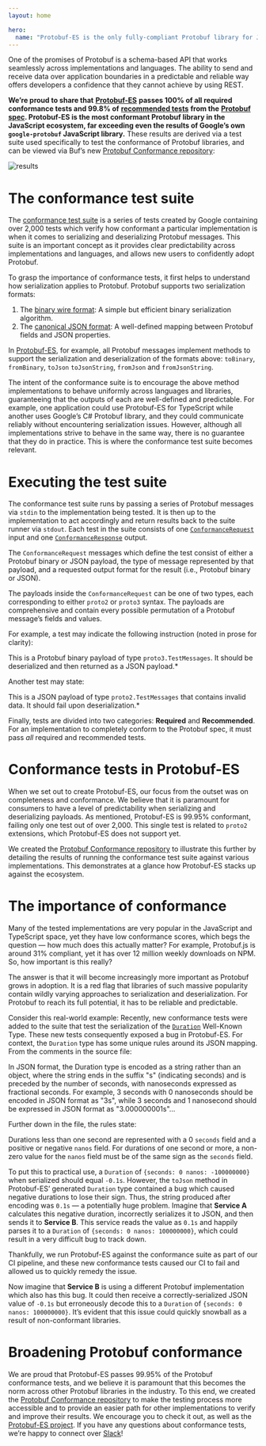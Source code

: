 ```yaml
---
layout: home

hero:
  name: "Protobuf-ES is the only fully-compliant Protobuf library for JavaScript"
---
```


One of the promises of Protobuf is a schema-based API that works seamlessly across implementations and languages. The ability to send and receive data over application boundaries in a predictable and reliable way offers developers a confidence that they cannot achieve by using REST.

**We’re proud to share that** [**Protobuf-ES**](https://github.com/bufbuild/protobuf-es) **passes 100% of all required conformance tests and 99.8% of** [**recommended tests**](https://github.com/protocolbuffers/protobuf/blob/v22.2/conformance/binary_json_conformance_suite.cc) **from the** [**Protobuf spec**](https://protobuf.com/docs/language-spec)**. Protobuf-ES is the most conformant Protobuf library in the JavaScript ecosystem, far exceeding even the results of Google’s own `google-protobuf` JavaScript library.** These results are derived via a test suite used specifically to test the conformance of Protobuf libraries, and can be viewed via Buf’s new [Protobuf Conformance repository](https://github.com/bufbuild/protobuf-conformance):

![results](https://cdn.prod.website-files.com/6723e92f5d187330e4da8144/6747c559f295a7d6d2e2e0af_conformance-results-X77GANLL.png)

# The conformance test suite

The [conformance test suite](https://github.com/protocolbuffers/protobuf/tree/main/conformance) is a series of tests created by Google containing over 2,000 tests which verify how conformant a particular implementation is when it comes to serializing and deserializing Protobuf messages. This suite is an important concept as it provides clear predictability across implementations and languages, and allows new users to confidently adopt Protobuf.

To grasp the importance of conformance tests, it first helps to understand how serialization applies to Protobuf. Protobuf supports two serialization formats:

1.  The [binary wire format](https://protobuf.dev/programming-guides/encoding/): A simple but efficient binary serialization algorithm.
2.  The [canonical JSON format](https://protobuf.dev/programming-guides/proto3#json): A well-defined mapping between Protobuf fields and JSON properties.

In [Protobuf-ES](https://github.com/bufbuild/protobuf-es), for example, all Protobuf messages implement methods to support the serialization and deserialization of the formats above: `toBinary`, `fromBinary`, `toJson` `toJsonString`, `fromJson` and `fromJsonString`.

The intent of the conformance suite is to encourage the above method implementations to behave uniformly across languages and libraries, guaranteeing that the outputs of each are well-defined and predictable. For example, one application could use Protobuf-ES for TypeScript while another uses Google’s C# Protobuf library, and they could communicate reliably without encountering serialization issues. However, although all implementations strive to behave in the same way, there is no guarantee that they do in practice. This is where the conformance test suite becomes relevant.

# Executing the test suite

The conformance test suite runs by passing a series of Protobuf messages via `stdin` to the implementation being tested. It is then up to the implementation to act accordingly and return results back to the suite runner via `stdout`. Each test in the suite consists of one [`ConformanceRequest`](https://github.com/protocolbuffers/protobuf/blob/v22.2/conformance/conformance.proto#L95) input and one [`ConformanceResponse`](https://github.com/protocolbuffers/protobuf/blob/v22.2/conformance/conformance.proto#L129) output.

The `ConformanceRequest` messages which define the test consist of either a Protobuf binary or JSON payload, the type of message represented by that payload, and a requested output format for the result (i.e., Protobuf binary or JSON).

The payloads inside the `ConformanceRequest` can be one of two types, each corresponding to either `proto2` or `proto3` syntax. The payloads are comprehensive and contain every possible permutation of a Protobuf message’s fields and values.

For example, a test may indicate the following instruction (noted in prose for clarity):

This is a Protobuf binary payload of type `proto3.TestMessages`. It should be deserialized and then returned as a JSON payload.\*

Another test may state:

This is a JSON payload of type `proto2.TestMessages` that contains invalid data. It should fail upon deserialization.\*

Finally, tests are divided into two categories: **Required** and **Recommended**. For an implementation to completely conform to the Protobuf spec, it must pass _all_ required and recommended tests.

# Conformance tests in Protobuf-ES

When we set out to create Protobuf-ES, our focus from the outset was on completeness and conformance. We believe that it is paramount for consumers to have a level of predictability when serializing and deserializing payloads. As mentioned, Protobuf-ES is 99.95% conformant, failing only one test out of over 2,000. This single test is related to `proto2` extensions, which Protobuf-ES does not support yet.

We created the [Protobuf Conformance repository](https://github.com/bufbuild/protobuf-conformance) to illustrate this further by detailing the results of running the conformance test suite against various implementations. This demonstrates at a glance how Protobuf-ES stacks up against the ecosystem.

# The importance of conformance

Many of the tested implementations are very popular in the JavaScript and TypeScript space, yet they have low conformance scores, which begs the question — how much does this actually matter? For example, Protobuf.js is around 31% compliant, yet it has over 12 million weekly downloads on NPM. So, how important is this really?

The answer is that it will become increasingly more important as Protobuf grows in adoption. It is a red flag that libraries of such massive popularity contain wildly varying approaches to serialization and deserialization. For Protobuf to reach its full potential, it has to be reliable and predictable.

Consider this real-world example: Recently, new conformance tests were added to the suite that test the serialization of the [`Duration`](https://github.com/protocolbuffers/protobuf/blob/main/src/google/protobuf/duration.proto) Well-Known Type. These new tests consequently exposed a bug in Protobuf-ES. For context, the `Duration` type has some unique rules around its JSON mapping. From the comments in the source file:

In JSON format, the Duration type is encoded as a string rather than an object, where the string ends in the suffix "s" (indicating seconds) and is preceded by the number of seconds, with nanoseconds expressed as fractional seconds. For example, 3 seconds with 0 nanoseconds should be encoded in JSON format as "3s", while 3 seconds and 1 nanosecond should be expressed in JSON format as "3.000000001s"…

Further down in the file, the rules state:

Durations less than one second are represented with a 0 `seconds` field and a positive or negative `nanos` field. For durations of one second or more, a non-zero value for the `nanos` field must be of the same sign as the `seconds` field.

To put this to practical use, a `Duration` of `{seconds: 0 nanos: -100000000}` when serialized should equal `-0.1s`. However, the `toJson` method in Protobuf-ES’ generated `Duration` type contained a bug which caused negative durations to lose their sign. Thus, the string produced after encoding was `0.1s` — a potentially huge problem. Imagine that **Service A** calculates this negative duration, incorrectly serializes it to JSON, and then sends it to **Service B**. This service reads the value as `0.1s` and happily parses it to a `Duration` of `{seconds: 0 nanos: 100000000}`, which could result in a very difficult bug to track down.

Thankfully, we run Protobuf-ES against the conformance suite as part of our CI pipeline, and these new conformance tests caused our CI to fail and allowed us to quickly remedy the issue.

Now imagine that **Service B** is using a different Protobuf implementation which also has this bug. It could then receive a correctly-serialized JSON value of `-0.1s` but erroneously decode this to a `Duration` of `{seconds: 0 nanos: 100000000}`. It’s evident that this issue could quickly snowball as a result of non-conformant libraries.

# Broadening Protobuf conformance

We are proud that Protobuf-ES passes 99.95% of the Protobuf conformance tests, and we believe it is paramount that this becomes the norm across other Protobuf libraries in the industry. To this end, we created the [Protobuf Conformance repository](https://github.com/bufbuild/protobuf-conformance) to make the testing process more accessible and to provide an easier path for other implementations to verify and improve their results. We encourage you to check it out, as well as the [Protobuf-ES project](https://github.com/bufbuild/protobuf-es). If you have any questions about conformance tests, we’re happy to connect over [Slack](https://buf.build/b/slack/)!

‍
